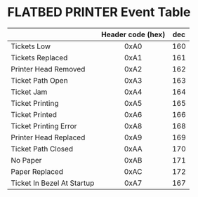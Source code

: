# FLATBED PRINTER Event Table


| |Header code (hex)|dec|
|---|:---:|:---:|
| Tickets Low | 0xA0 | 160 |
| Tickets Replaced | 0xA1 | 161 |
| Printer Head Removed | 0xA2 | 162 |
| Ticket Path Open | 0xA3 | 163 |
| Ticket Jam | 0xA4 | 164 |
| Ticket Printing | 0xA5 | 165 |
| Ticket Printed | 0xA6 | 166 |
| Ticket Printing Error | 0xA8 | 168 |
| Printer Head Replaced | 0xA9 | 169 |
| Ticket Path Closed | 0xAA | 170 |
| No Paper | 0xAB | 171 |
| Paper Replaced | 0xAC | 172 |
| Ticket In Bezel At Startup | 0xA7 | 167 |
